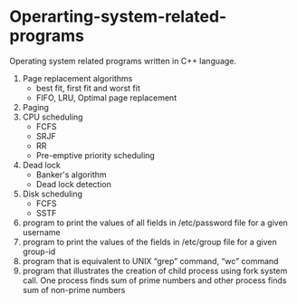 # Operarting-system-related-programs
Operating system related programs written in C++ language.
1. Page replacement algorithms
    - best fit, first fit and worst fit
    - FIFO, LRU, Optimal page replacement
2. Paging
3. CPU scheduling
    - FCFS
    - SRJF
    - RR
    - Pre-emptive priority scheduling
4. Dead lock
    - Banker's algorithm
    - Dead lock detection
5. Disk scheduling
    - FCFS
    - SSTF
6. program to print the values of all fields in /etc/password file for a given username
7. program to print the values of the fields in /etc/group file for a given group-id
8. program that is equivalent to UNIX “grep” command, “wc” command
9. program that illustrates the creation of child process using fork system call. One process finds sum of prime numbers and other process finds sum    of non-prime numbers
